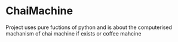 # ChaiMachine
Project uses pure fuctions of python and is about the computerised machanism of chai machine if exists or coffee mahcine 
